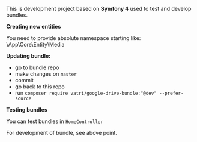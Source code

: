 This is development project based on **Symfony 4** used to test and develop bundles.


**Creating new entities**

You need to provide absolute namespace starting like: 
\App\Core\Entity\Media



**Updating bundle:**

- go to bundle repo 
- make changes on `master` 
- commit 
- go back to this repo
- run `composer require vatri/google-drive-bundle:"@dev" --prefer-source`

**Testing bundles**

You can test bundles in `HomeController`

For development of bundle, see above point.